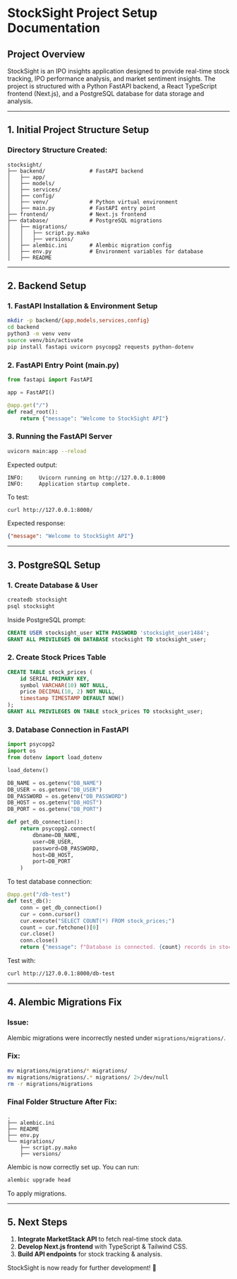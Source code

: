 # StockSight Project Setup Documentation

## Project Overview

StockSight is an IPO insights application designed to provide real-time stock tracking, IPO performance analysis, and market sentiment insights. The project is structured with a Python FastAPI backend, a React TypeScript frontend (Next.js), and a PostgreSQL database for data storage and analysis.

---

## 1. Initial Project Structure Setup

### Directory Structure Created:

```
stocksight/
├── backend/              # FastAPI backend
│   ├── app/
│   ├── models/
│   ├── services/
│   ├── config/
│   ├── venv/             # Python virtual environment
│   ├── main.py           # FastAPI entry point
├── frontend/             # Next.js frontend
├── database/             # PostgreSQL migrations
│   ├── migrations/
│   │   ├── script.py.mako
│   │   ├── versions/
│   ├── alembic.ini       # Alembic migration config
│   ├── env.py            # Environment variables for database
│   ├── README
```

---

## 2. Backend Setup

### **1. FastAPI Installation & Environment Setup**

```bash
mkdir -p backend/{app,models,services,config}
cd backend
python3 -m venv venv
source venv/bin/activate
pip install fastapi uvicorn psycopg2 requests python-dotenv
```

### **2. FastAPI Entry Point (main.py)**

```python
from fastapi import FastAPI

app = FastAPI()

@app.get("/")
def read_root():
    return {"message": "Welcome to StockSight API"}
```

### **3. Running the FastAPI Server**

```bash
uvicorn main:app --reload
```

Expected output:

```
INFO:     Uvicorn running on http://127.0.0.1:8000
INFO:     Application startup complete.
```

To test:

```bash
curl http://127.0.0.1:8000/
```

Expected response:

```json
{"message": "Welcome to StockSight API"}
```

---

## 3. PostgreSQL Setup

### **1. Create Database & User**

```bash
createdb stocksight
psql stocksight
```

Inside PostgreSQL prompt:

```sql
CREATE USER stocksight_user WITH PASSWORD 'stocksight_user1484';
GRANT ALL PRIVILEGES ON DATABASE stocksight TO stocksight_user;
```

### **2. Create Stock Prices Table**

```sql
CREATE TABLE stock_prices (
    id SERIAL PRIMARY KEY,
    symbol VARCHAR(10) NOT NULL,
    price DECIMAL(10, 2) NOT NULL,
    timestamp TIMESTAMP DEFAULT NOW()
);
GRANT ALL PRIVILEGES ON TABLE stock_prices TO stocksight_user;
```

### **3. Database Connection in FastAPI**

```python
import psycopg2
import os
from dotenv import load_dotenv

load_dotenv()

DB_NAME = os.getenv("DB_NAME")
DB_USER = os.getenv("DB_USER")
DB_PASSWORD = os.getenv("DB_PASSWORD")
DB_HOST = os.getenv("DB_HOST")
DB_PORT = os.getenv("DB_PORT")

def get_db_connection():
    return psycopg2.connect(
        dbname=DB_NAME,
        user=DB_USER,
        password=DB_PASSWORD,
        host=DB_HOST,
        port=DB_PORT
    )
```

To test database connection:

```python
@app.get("/db-test")
def test_db():
    conn = get_db_connection()
    cur = conn.cursor()
    cur.execute("SELECT COUNT(*) FROM stock_prices;")
    count = cur.fetchone()[0]
    cur.close()
    conn.close()
    return {"message": f"Database is connected. {count} records in stock_prices table."}
```

Test with:

```bash
curl http://127.0.0.1:8000/db-test
```

---

## 4. Alembic Migrations Fix

### **Issue:**

Alembic migrations were incorrectly nested under `migrations/migrations/`.

### **Fix:**

```bash
mv migrations/migrations/* migrations/
mv migrations/migrations/.* migrations/ 2>/dev/null
rm -r migrations/migrations
```

### **Final Folder Structure After Fix:**

```
.
├── alembic.ini
├── README
├── env.py
└── migrations/
    ├── script.py.mako
    ├── versions/
```

Alembic is now correctly set up. You can run:

```bash
alembic upgrade head
```

To apply migrations.

---

## 5. Next Steps

1. **Integrate MarketStack API** to fetch real-time stock data.
2. **Develop Next.js frontend** with TypeScript & Tailwind CSS.
3. **Build API endpoints** for stock tracking & analysis.

StockSight is now ready for further development! 🚀
